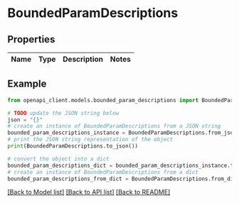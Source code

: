 # BoundedParamDescriptions


## Properties

Name | Type | Description | Notes
------------ | ------------- | ------------- | -------------

## Example

```python
from openapi_client.models.bounded_param_descriptions import BoundedParamDescriptions

# TODO update the JSON string below
json = "{}"
# create an instance of BoundedParamDescriptions from a JSON string
bounded_param_descriptions_instance = BoundedParamDescriptions.from_json(json)
# print the JSON string representation of the object
print(BoundedParamDescriptions.to_json())

# convert the object into a dict
bounded_param_descriptions_dict = bounded_param_descriptions_instance.to_dict()
# create an instance of BoundedParamDescriptions from a dict
bounded_param_descriptions_from_dict = BoundedParamDescriptions.from_dict(bounded_param_descriptions_dict)
```
[[Back to Model list]](../README.md#documentation-for-models) [[Back to API list]](../README.md#documentation-for-api-endpoints) [[Back to README]](../README.md)


